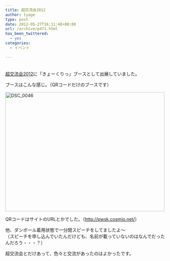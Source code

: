 ```yaml
---
title: 超交流会2012
author: tyage
type: post
date: 2012-05-27T16:11:48+00:00
url: /archive/p471.html
has_been_twittered:
  - yes
categories:
  - イベント

---
```

<p>　<br />
<a href="http://www.johogaku.net/sn2012">超交流会2012</a>に「きょーくりっ」ブースとして出展していました。</p>
<p>ブースはこんな感じ。（QRコードだけのブースです）</p>
<p><a href="http://www.flickr.com/photos/tyage/7277875688/" title="DSC_0046 by チャゲ, on Flickr"><img src="http://farm8.staticflickr.com/7103/7277875688_891f6718d9.jpg" width="500" height="375" alt="DSC_0046"></a></p>
<p>QRコードはサイトのURLとかでした。（<a href="http://pwsk.cosmio.net/">http://pwsk.cosmio.net/</a>）</p>
<p>他、ダンボール着用状態で一分間スピーチをしてましたよ～<br />
（スピーチを申し込んでいたんだけども、名前が載っていないのはなんでだったんだろう・・・？）</p>
<p>超交流会とだけあって、色々と交流があったのはよかったです。</p>
<p><object width="500" height="375"><param name="flashvars" value="offsite=true&#038;lang=en-us&#038;page_show_url=%2Fphotos%2Ftyage%2Fsets%2F72157629914655952%2Fshow%2F&#038;page_show_back_url=%2Fphotos%2Ftyage%2Fsets%2F72157629914655952%2F&#038;set_id=72157629914655952&#038;jump_to="></param><param name="movie" value="http://www.flickr.com/apps/slideshow/show.swf?v=109615"></param><param name="allowFullScreen" value="true"></param></object></p>
